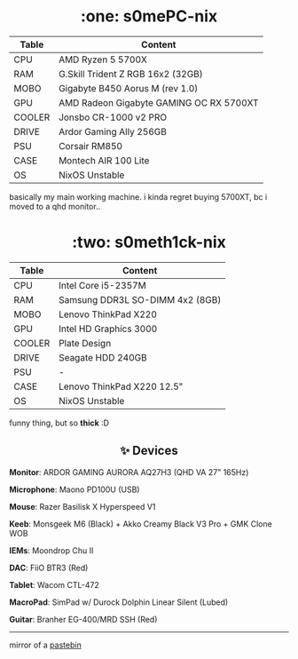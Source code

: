 
<h1 align=center> :one: s0mePC-nix  </h1>

| Table | Content |
| - | - |
| CPU | AMD Ryzen 5 5700X |
| RAM | G.Skill Trident Z RGB 16x2 (32GB) | 
| MOBO | Gigabyte B450 Aorus M (rev 1.0) |
| GPU | AMD Radeon Gigabyte GAMING OC RX 5700XT |
| COOLER | Jonsbo CR-1000 v2 PRO |
| DRIVE | Ardor Gaming Ally 256GB |
| PSU | Corsair RM850 |
| CASE | Montech AIR 100 Lite |
| OS | NixOS Unstable |

<div class="text">
  <p>
    basically my main working machine. i kinda regret buying 5700XT, bc i moved to a qhd monitor..
  </p>
</div>


<h1 align=center> :two: s0meth1ck-nix  </h1>

| Table | Content |
| - | - |
| CPU | Intel Core i5-2357M  |
| RAM | Samsung DDR3L SO-DIMM 4x2 (8GB) | 
| MOBO | Lenovo ThinkPad X220 |
| GPU | Intel HD Graphics 3000 |
| COOLER | Plate Design |
| DRIVE | Seagate HDD 240GB |
| PSU | - |
| CASE | Lenovo ThinkPad X220 12.5" |
| OS | NixOS Unstable |

<div class="text">
  <p>
    funny thing, but so <b>thick</b> :D
  </p>
</div>

<h2 align=center> ✨ Devices  </h2>

**Monitor**: ARDOR GAMING AURORA AQ27H3 (QHD VA 27" 165Hz) 

**Microphone**: Maono PD100U (USB)

**Mouse**: Razer Basilisk X Hyperspeed V1 

**Keeb**:  Monsgeek M6 (Black) + Akko Creamy Black V3 Pro + GMK Clone WOB 

**IEMs**: Moondrop Chu II

**DAC**: FiiO BTR3 (Red)

**Tablet**: Wacom CTL-472

**MacroPad**: SimPad w/ Durock Dolphin Linear Silent (Lubed)

**Guitar**: Branher EG-400/MRD SSH (Red)

<hr/>


mirror of a [pastebin](https://pastebin.com/raw/kRSBxh3W)

